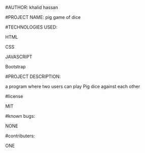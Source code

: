 #AUTHOR: khalid hassan

#PROJECT NAME: pig game of dice

#TECHNOLOGIES USED:

HTML

CSS

JAVASCRIPT

Bootstrap

#PROJECT DESCRIPTION:

a program where two users can play Pig dice against each other

#license

MIT

#known bugs:

NONE

#contributers:

ONE
